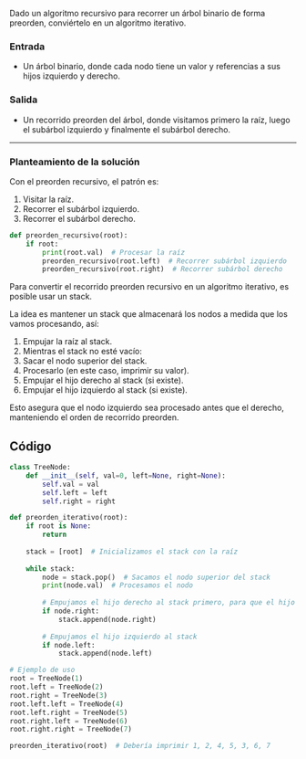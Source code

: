 Dado un algoritmo recursivo para recorrer un árbol binario de forma preorden, conviértelo en un algoritmo iterativo.

### Entrada
- Un árbol binario, donde cada nodo tiene un valor y referencias a sus hijos izquierdo y derecho.

### Salida
- Un recorrido preorden del árbol, donde visitamos primero la raíz, luego el subárbol izquierdo y finalmente el subárbol derecho.

---

### Planteamiento de la solución
Con el preorden recursivo, el patrón es: 
1. Visitar la raíz.
2. Recorrer el subárbol izquierdo.
3. Recorrer el subárbol derecho.

```py
def preorden_recursivo(root):
    if root:
        print(root.val)  # Procesar la raíz
        preorden_recursivo(root.left)  # Recorrer subárbol izquierdo
        preorden_recursivo(root.right)  # Recorrer subárbol derecho
```

Para convertir el recorrido preorden recursivo en un algoritmo iterativo, es posible usar un stack. 

La idea es mantener un stack que almacenará los nodos a medida que los vamos procesando, así:

1. Empujar la raíz al stack.
2. Mientras el stack no esté vacío:
3. Sacar el nodo superior del stack.
4. Procesarlo (en este caso, imprimir su valor).
5. Empujar el hijo derecho al stack (si existe).
6. Empujar el hijo izquierdo al stack (si existe).

Esto asegura que el nodo izquierdo sea procesado antes que el derecho, manteniendo el orden de recorrido preorden.

## Código
```py
class TreeNode:
    def __init__(self, val=0, left=None, right=None):
        self.val = val
        self.left = left
        self.right = right

def preorden_iterativo(root):
    if root is None:
        return
    
    stack = [root]  # Inicializamos el stack con la raíz
    
    while stack:
        node = stack.pop()  # Sacamos el nodo superior del stack
        print(node.val)  # Procesamos el nodo
        
        # Empujamos el hijo derecho al stack primero, para que el hijo izquierdo sea procesado primero
        if node.right:
            stack.append(node.right)
        
        # Empujamos el hijo izquierdo al stack
        if node.left:
            stack.append(node.left)

# Ejemplo de uso
root = TreeNode(1)
root.left = TreeNode(2)
root.right = TreeNode(3)
root.left.left = TreeNode(4)
root.left.right = TreeNode(5)
root.right.left = TreeNode(6)
root.right.right = TreeNode(7)

preorden_iterativo(root)  # Debería imprimir 1, 2, 4, 5, 3, 6, 7
```